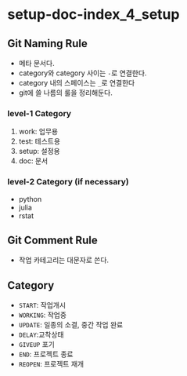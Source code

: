 # setup-doc-index_4_setup

## Git Naming Rule 

- 메타 문서다. 
- category와 category 사이는 `-`로 연결한다. 
- category 내의 스페이스는 `_`로 연결한다 
- git에 쓸 나름의 룰을 정리해둔다. 

### level-1 Category

1. work: 업무용 
2. test: 테스트용 
3. setup: 설정용 
4. doc: 문서 

### level-2 Category (if necessary) 

- python 
- julia 
- rstat

## Git Comment Rule 

- 작업 카테고리는 대문자로 쓴다. 

## Category 

- `START`: 작업개시 
- `WORKING`: 작업중 
- `UPDATE`: 일종의 소결, 중간 작업 완료 
- `DELAY`:교착상태 
- `GIVEUP` 포기 
- `END`: 프로젝트 종료 
- `REOPEN`: 프로젝트 재개 



